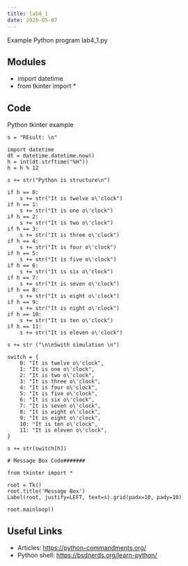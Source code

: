 ```yaml
---
title: lab4_1
date: 2020-05-07
---
```

Example Python program lab4_1.py

## Modules

* import datetime
* from tkinter import *

## Code

Python tkinter example

    s = "REsult: \n"
    
    import datetime
    dt = datetime.datetime.now()
    h = int(dt.strftime("%H"))
    h = h % 12
    
    s += str("Python is structure\n")
    
    if h == 0:
        s += str("It is twelve o\'clock")
    if h == 1:
        s += str("It is one o\'clock")
    if h == 2:
        s += str("It is two o\'clock")
    if h == 3:
        s += str("It is three o\'clock")
    if h == 4:
        s += str("It is four o\'clock")
    if h == 5:
        s += str("It is five o\'clock")
    if h == 6:
        s += str("It is six o\'clock")
    if h == 7:
        s += str("It is seven o\'clock")
    if h == 8:
        s += str("It is eight o\'clock")
    if h == 9:
        s += str("It is night o\'clock")
    if h == 10:
        s += str("It is ten o\'clock")
    if h == 11:
        s += str("It is eleven o\'clock")
    
    s += str ("\n\nSwith simulation \n")
    
    switch = {
        0: "It is twelve o\'clock",
        1: "It is one o\'clock",
        2: "It is two o\'clock",
        3: "It is three o\'clock",
        4: "It is four o\'clock",
        5: "It is five o\'clock",
        6: "It is six o\'clock",
        7: "It is seven o\'clock",
        8: "It is eight o\'clock",
        9: "It is eight o\'clock",
        10: "It is ten o\'clock",
        11: "It is eleven o\'clock",
    }
    
    s += str(switch[h])
    
    # Message Box Code#######
    
    from tkinter import *
    
    root = Tk()
    root.title('Message Box')
    Label(root, justify=LEFT, text=s).grid(padx=10, pady=10)
    
    root.mainloop()
    

## Useful Links

- Articles: https://python-commandments.org/
- Python shell: https://bsdnerds.org/learn-python/

